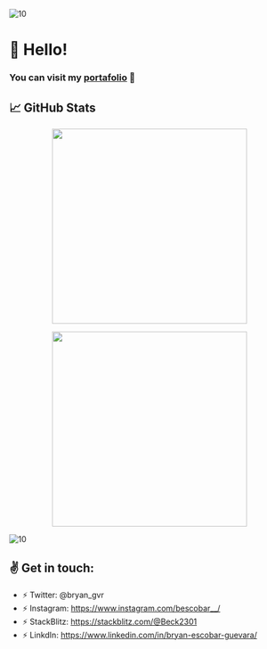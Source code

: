 ![10](https://i.ibb.co/qJdxXS0/Dise-o-sin-t-tulo.gif)
# 👋 Hello!
### You can visit my [portafolio](http://bedev.me) :rocket:

## &#x1f4c8; GitHub Stats
<p align='center'>
 <a href="#"><img src="https://github-readme-stats.vercel.app/api?username=beck2301&show_icons=true&count_private=true&theme=tokyonight" width="350"></a>
 </p>
 <p align='center'>
  <a href="#"><img src="https://github-readme-stats.vercel.app/api/top-langs/?username=beck2301&layout=compact&theme=tokyonight" width="350"></a>
 </p>


![10](https://i.ibb.co/qJdxXS0/Dise-o-sin-t-tulo.gif)
## :v: Get in touch: 
* :zap: Twitter: @bryan_gvr 
* :zap: Instagram: https://www.instagram.com/bescobar__/
* :zap: StackBlitz: https://stackblitz.com/@Beck2301
* :zap: LinkdIn: https://www.linkedin.com/in/bryan-escobar-guevara/
